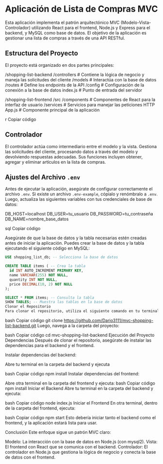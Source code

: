 
# Aplicación de Lista de Compras MVC

Esta aplicación implementa el patrón arquitectónico MVC (Modelo-Vista-Controlador) utilizando React para el frontend, Node.js y Express para el backend, y MySQL como base de datos. El objetivo de la aplicación es gestionar una lista de compras a través de una API RESTful.

## Estructura del Proyecto

El proyecto está organizado en dos partes principales:

/shopping-list-backend /controllers # Contiene la lógica de negocio y maneja las solicitudes del cliente /models # Interactúa con la base de datos /routes # Define los endpoints de la API /config # Configuración de la conexión a la base de datos index.js # Punto de entrada del servidor

/shopping-list-frontend /src /components # Componentes de React para la interfaz de usuario /services # Servicios para manejar las peticiones HTTP App.js # Componente principal de la aplicación

r
Copiar código

## Controlador

El controlador actúa como intermediario entre el modelo y la vista. Gestiona las solicitudes del cliente, procesando datos a través del modelo y devolviendo respuestas adecuadas. Sus funciones incluyen obtener, agregar y eliminar artículos en la lista de compras.

## Ajustes del Archivo `.env`

Antes de ejecutar la aplicación, asegúrate de configurar correctamente el archivo `.env`. Si existe un archivo `.env-example`, cópialo y renómbralo a `.env`. Luego, actualiza las siguientes variables con tus credenciales de base de datos:

DB_HOST=localhost DB_USER=tu_usuario DB_PASSWORD=tu_contraseña DB_NAME=nombre_base_datos

sql
Copiar código

Asegúrate de que la base de datos y la tabla necesarias estén creadas antes de iniciar la aplicación. Puedes crear la base de datos y la tabla ejecutando el siguiente código en MySQL:

```sql
USE shopping_list_db; -- Selecciona la base de datos

CREATE TABLE items ( -- Crea la tabla
  id INT AUTO_INCREMENT PRIMARY KEY,
  name VARCHAR(255) NOT NULL,
  quantity INT NOT NULL,
  price DECIMAL(10, 2) NOT NULL
);

SELECT * FROM items; -- Consulta la tabla
SHOW TABLES; -- Muestra las tablas en la base de datos
Clonar el Repositorio
Para clonar el repositorio, utiliza el siguiente comando en tu terminal:
```
bash
Copiar código
git clone https://github.com/Dario3111/mvc-shopping-list-backend.git
Luego, navega a la carpeta del proyecto:

bash
Copiar código
cd mvc-shopping-list-backend
Ejecución del Proyecto
Dependencias
Después de clonar el repositorio, asegúrate de instalar las dependencias para el backend y el frontend.

Instalar dependencias del backend:

Abre tu terminal en la carpeta del backend y ejecuta

bash
Copiar código
npm install
Instalar dependencias del frontend:

Abre otra terminal en la carpeta del frontend y ejecuta:
bash
Copiar código
npm install
Iniciar el Backend
Abre tu terminal en la carpeta del backend y ejecuta:

bash
Copiar código
node index.js
Iniciar el Frontend
En otra terminal, dentro de la carpeta del frontend, ejecuta:

bash
Copiar código
npm start
Esto debería iniciar tanto el backend como el frontend, y la aplicación estará lista para usar.

Conclusión
Este enfoque sigue un patrón MVC claro:

Modelo: La interacción con la base de datos en Node.js (con mysql2).
Vista: El frontend con React que se comunica con el backend.
Controlador: El controlador en Node.js que gestiona la lógica de negocio y conecta la base de datos con el frontend.
